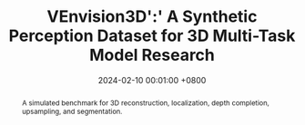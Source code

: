 ---
title:          VEnvision3D':' A Synthetic Perception Dataset for 3D Multi-Task Model Research
date:           2024-02-10 00:01:00 +0800
selected:       true
pub:            "ArXiv"
pub_date:       "2024"
# pub_last:       ' <span class="badge badge-pill badge-custom badge-success">Spotlight</span>'
abstract: >-
  A simulated benchmark for 3D reconstruction, localization, depth completion, upsampling, and segmentation.
  
cover:          assets/images/covers/evision3d.png
authors:
  - Jiahao Zhou*
  - Chen Long*
  - Yue Xie
  - Jialiang Wang
  - Boheng Li
  - Haiping Wang
  - Zhe Chen†
  - Zhen Dong†
links:
  Paper: https://arxiv.org/pdf/2402.19059
---